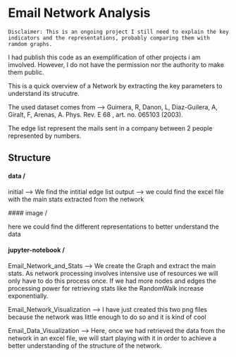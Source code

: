 # Email Network Analysis
 
    Disclaimer: This is an ongoing project I still need to explain the key indicators and the representations, probably comparing them with ramdom graphs. 
    
I had publish this code as an exemplification of other projects i am imvolved. However, I do not have the permission nor the authority to make them public.

This is a quick overview of a Network by extracting the key parameters to understand its strucutre.

The used dataset comes from --> Guimera, R, Danon, L, Diaz-Guilera, A, Giralt, F, Arenas, A. Phys. Rev. E 68 , art. no. 065103 (2003).

The edge list represent the mails sent in a company between 2 people represented by numbers.

## Structure

#### data /

initial --> We find the intitial edge list
output --> we could find the excel file with the main stats extracted from the network

#### image /

here we could find the different representations to better understand the data

#### jupyter-notebook /
Email_Network_and_Stats --> We create the Graph and extract the main stats. As network processing involves intensive use of resources we will only have to do this process once. If we had more nodes and edges the processing power for retrieving stats like the RandomWalk increase exponentially.

Email_Network_Visualization --> I have just created this two png files because the network was little enough to do so and it is kind of cool

Email_Data_Visualization --> Here, once we had retrieved the data from the network in an excel file, we will start playing with it in order to achieve a better understanding of the structure of the network.

